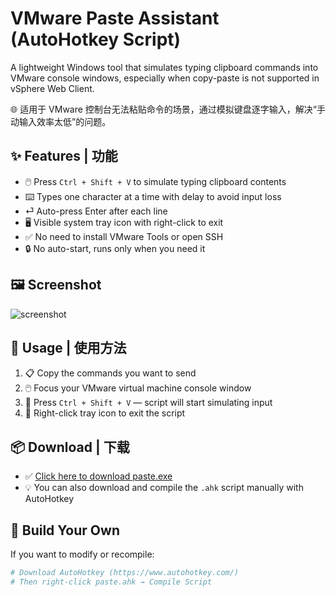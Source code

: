 # VMware Paste Assistant (AutoHotkey Script)

A lightweight Windows tool that simulates typing clipboard commands into VMware console windows, especially when copy-paste is not supported in vSphere Web Client.

🌐 适用于 VMware 控制台无法粘贴命令的场景，通过模拟键盘逐字输入，解决“手动输入效率太低”的问题。

## ✨ Features | 功能

- 🖱️ Press `Ctrl + Shift + V` to simulate typing clipboard contents
- ⌨️ Types one character at a time with delay to avoid input loss
- ⏎ Auto-press Enter after each line
- 🖥️ Visible system tray icon with right-click to exit
- ✅ No need to install VMware Tools or open SSH
- 🔒 No auto-start, runs only when you need it

## 🖼️ Screenshot

![screenshot](https://your-screenshot-url-if-any)

## 🚀 Usage | 使用方法

1. 📋 Copy the commands you want to send
2. 🖱️ Focus your VMware virtual machine console window
3. 🎯 Press `Ctrl + Shift + V` — script will start simulating input
4. 🛑 Right-click tray icon to exit the script

## 📦 Download | 下载

- ✅ [Click here to download paste.exe](https://your-link-to-release-or-binary)
- 💡 You can also download and compile the `.ahk` script manually with AutoHotkey

## 🔧 Build Your Own

If you want to modify or recompile:

```bash
# Download AutoHotkey (https://www.autohotkey.com/)
# Then right-click paste.ahk → Compile Script
